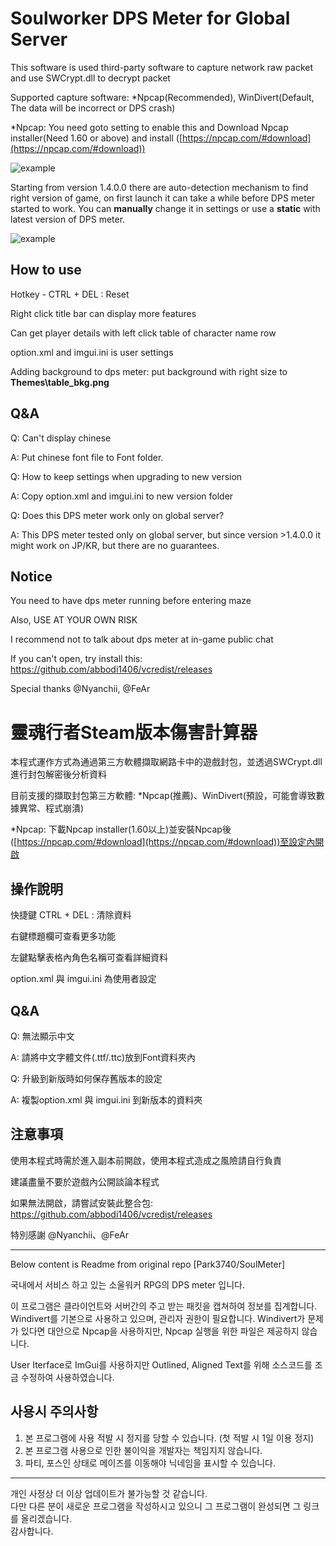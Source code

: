
# Soulworker DPS Meter for Global Server

This software is used third-party software to capture network raw packet and use SWCrypt.dll to decrypt packet

Supported capture software: *Npcap(Recommended), WinDivert(Default, The data will be incorrect or DPS crash)

*Npcap: You need goto setting to enable this and Download Npcap installer(Need 1.60 or above) and install ([https://npcap.com/#download](https://npcap.com/#download))

![example](example.png)

Starting from version 1.4.0.0 there are auto-detection mechanism to find right version of game, on first launch it can take a while before DPS meter started to work. You can **manually** change it in settings or use a **static** with latest version of DPS meter.

![example](settings_auto.png)

## How to use

Hotkey - CTRL + DEL : Reset

Right click title bar can display more features

Can get player details with left click table of character name row

option.xml and imgui.ini is user settings

Adding background to dps meter: put background with right size to **Themes\table_bkg.png**

## Q&A

Q: Can't display chinese

A: Put chinese font file to Font folder.

Q: How to keep settings when upgrading to new version

A: Copy option.xml and imgui.ini to new version folder

Q: Does this DPS meter work only on global server?

A: This DPS meter tested only on global server, but since version >1.4.0.0 it might work on JP/KR, but there are no guarantees.


## Notice
You need to have dps meter running before entering maze

Also, USE AT YOUR OWN RISK

I recommend not to talk about dps meter at in-game public chat

If you can't open, try install this: https://github.com/abbodi1406/vcredist/releases

Special thanks @Nyanchii, @FeAr


# 靈魂行者Steam版本傷害計算器

本程式運作方式為通過第三方軟體擷取網路卡中的遊戲封包，並透過SWCrypt.dll進行封包解密後分析資料

目前支援的擷取封包第三方軟體: *Npcap(推薦)、WinDivert(預設，可能會導致數據異常、程式崩潰)

*Npcap: 下載Npcap installer(1.60以上)並安裝Npcap後([https://npcap.com/#download](https://npcap.com/#download))至設定內開啟



## 操作說明

快捷鍵 CTRL + DEL : 清除資料

右鍵標題欄可查看更多功能

左鍵點擊表格內角色名稱可查看詳細資料

option.xml 與 imgui.ini 為使用者設定


## Q&A

Q: 無法顯示中文

A: 請將中文字體文件(.ttf/.ttc)放到Font資料夾內

Q: 升級到新版時如何保存舊版本的設定

A: 複製option.xml 與 imgui.ini 到新版本的資料夾


## 注意事項
使用本程式時需於進入副本前開啟，使用本程式造成之風險請自行負責

建議盡量不要於遊戲內公開談論本程式

如果無法開啟，請嘗試安裝此整合包: https://github.com/abbodi1406/vcredist/releases

特別感謝 @Nyanchii、@FeAr



---
Below content is Readme from original repo [Park3740/SoulMeter]

국내에서 서비스 하고 있는 소울워커 RPG의 DPS meter 입니다.

이 프로그램은 클라이언트와 서버간의 주고 받는 패킷을 캡쳐하여 정보를 집계합니다.
Windivert를 기본으로 사용하고 있으며, 관리자 권한이 필요합니다.
Windivert가 문제가 있다면 대안으로 Npcap을 사용하지만, Npcap 실행을 위한 파일은 제공하지 않습니다.

User Iterface로 ImGui를 사용하지만 Outlined, Aligned Text를 위해 소스코드를 조금 수정하여 사용하였습니다.

## 사용시 주의사항
1. 본 프로그램에 사용 적발 시 정지를 당할 수 있습니다. (첫 적발 시 1일 이용 정지)
2. 본 프로그램 사용으로 인한 불이익을 개발자는 책임지지 않습니다.
3. 파티, 포스인 상태로 메이즈를 이동해야 닉네임을 표시할 수 있습니다.

---------------------
개인 사정상 더 이상 업데이트가 불가능할 것 같습니다.    
다만 다른 분이 새로운 프로그램을 작성하시고 있으니 그 프로그램이 완성되면 그 링크를 올리겠습니다.    
감사합니다.

